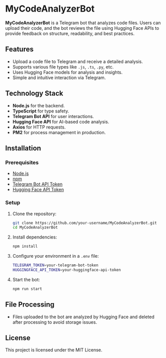 # MyCodeAnalyzerBot

**MyCodeAnalyzerBot** is a Telegram bot that analyzes code files. Users can upload their code, and the bot reviews the file using Hugging Face APIs to provide feedback on structure, readability, and best practices.

## Features

- Upload a code file to Telegram and receive a detailed analysis.
- Supports various file types like `.js`, `.ts`, `.py`, etc.
- Uses Hugging Face models for analysis and insights.
- Simple and intuitive interaction via Telegram.

## Technology Stack

- **Node.js** for the backend.
- **TypeScript** for type safety.
- **Telegram Bot API** for user interactions.
- **Hugging Face API** for AI-based code analysis.
- **Axios** for HTTP requests.
- **PM2** for process management in production.

## Installation

### Prerequisites

- [Node.js](https://nodejs.org/)
- [npm](https://www.npmjs.com/)
- [Telegram Bot API Token](https://core.telegram.org/bots#botfather)
- [Hugging Face API Token](https://huggingface.co/join)

### Setup

1. Clone the repository:

   ```bash
   git clone https://github.com/your-username/MyCodeAnalyzerBot.git
   cd MyCodeAnalyzerBot
   ```

2. Install dependencies:

   ```bash
   npm install
   ```

3. Configure your environment in a `.env` file:

   ```bash
   TELEGRAM_TOKEN=your-telegram-bot-token
   HUGGINGFACE_API_TOKEN=your-huggingface-api-token
   ```

4. Start the bot:

   ```bash
   npm run start
   ```

## File Processing

- Files uploaded to the bot are analyzed by Hugging Face and deleted after processing to avoid storage issues.

## License

This project is licensed under the MIT License.
